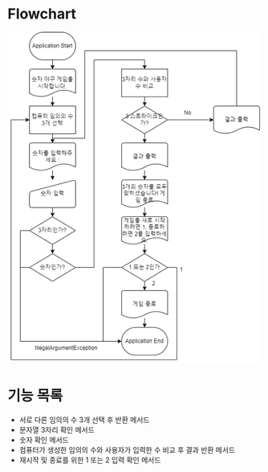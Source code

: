 # Flowchart
![image](image/flowchart.png)

# 기능 목록
- 서로 다른 임의의 수 3개 선택 후 반환 메서드
- 문자열 3자리 확인 메서드
- 숫자 확인 메서드
- 컴퓨터가 생성한 임의의 수와 사용자가 입력한 수 비교 후 결과 반환 메서드
- 재시작 및 종료를 위한 1 또는 2 입력 확인 메서드
